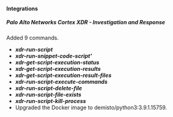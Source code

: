 
#### Integrations
##### Palo Alto Networks Cortex XDR - Investigation and Response
Added 9 commands.
  - ***xdr-run-script***
  - ***xdr-run-snippet-code-script'***
  - ***xdr-get-script-execution-status***
  - ***xdr-get-script-execution-results***
  - ***xdr-get-script-execution-result-files***
  - ***xdr-run-script-execute-commands***
  - ***xdr-run-script-delete-file***
  - ***xdr-run-script-file-exists***
  - ***xdr-run-script-kill-process***
- Upgraded the Docker image to demisto/python3:3.9.1.15759.